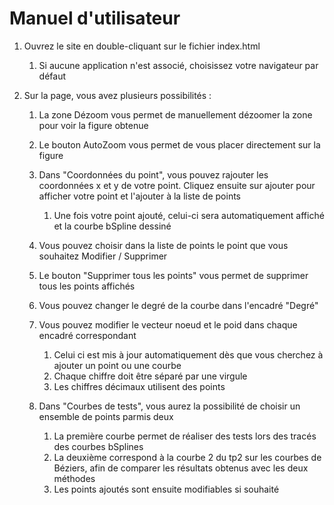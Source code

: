 # Manuel d'utilisateur

1) Ouvrez le site en double-cliquant sur le fichier index.html
   1) Si aucune application n'est associé, choisissez votre navigateur par défaut
   

2) Sur la page, vous avez plusieurs possibilités :
   1) La zone Dézoom vous permet de manuellement dézoomer la zone pour voir la figure obtenue
   
   2) Le bouton AutoZoom vous permet de vous placer directement sur la figure 
   
   3) Dans "Coordonnées du point", vous pouvez rajouter les coordonnées x et y de votre point.
Cliquez ensuite sur ajouter pour afficher votre point et l'ajouter à la liste de points
      1) Une fois votre point ajouté, celui-ci sera automatiquement affiché
      et la courbe bSpline dessiné

   4) Vous pouvez choisir dans la liste de points le point que vous souhaitez Modifier / Supprimer
      
   5) Le bouton "Supprimer tous les points" vous permet de supprimer tous les points affichés 

   6) Vous pouvez changer le degré de la courbe dans l'encadré "Degré"

   7) Vous pouvez modifier le vecteur noeud et le poid dans chaque encadré correspondant
      1) Celui ci est mis à jour automatiquement dès que vous cherchez à ajouter un point ou une courbe
      2) Chaque chiffre doit être séparé par une virgule
      3) Les chiffres décimaux utilisent des points

   8) Dans "Courbes de tests", vous aurez la possibilité de choisir un ensemble de points parmis deux
      1) La première courbe permet de réaliser des tests lors des tracés des courbes bSplines
      2) La deuxième correspond à la courbe 2 du tp2 sur les courbes de Béziers, 
      afin de comparer les résultats obtenus avec les deux méthodes
      3) Les points ajoutés sont ensuite modifiables si souhaité
